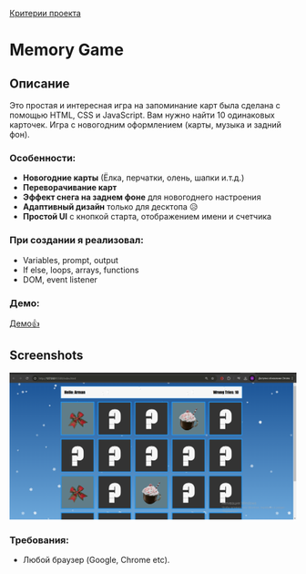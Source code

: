 [Критерии проекта](https://docs.google.com/document/d/151c5PdDfVcexP5HlunHfMn8JlWwvdRGO/edit?usp=drive_link&ouid=117483123564638472462&rtpof=true&sd=true)

# Memory Game

## Описание
Это простая и интересная игра на запоминание карт была сделана с помощью HTML, CSS и JavaScript. Вам нужно найти 10 одинаковых карточек. Игра с новогодним оформлением (карты, музыка и задний фон).

### Особенности:
- **Новогодние карты** (Ёлка, перчатки, олень, шапки и.т.д.)
- **Переворачивание карт** 
- **Эффект снега на заднем фоне** для новогоднего настроения
- **Адаптивный дизайн** только для десктопа 😥
- **Простой UI** с кнопкой старта, отображением имени и счетчика

### При создании я реализовал:
* Variables, prompt, output
* If else, loops, arrays, functions
* DOM, event listener


### Демо:
[Демо👍](http://127.0.0.1:5500/index.html)


## Screenshots
![Game Screenshot](https://github.com/arma127/memory/blob/main/Screenshot.png)


### Требования:
- Любой браузер (Google, Chrome etc).

